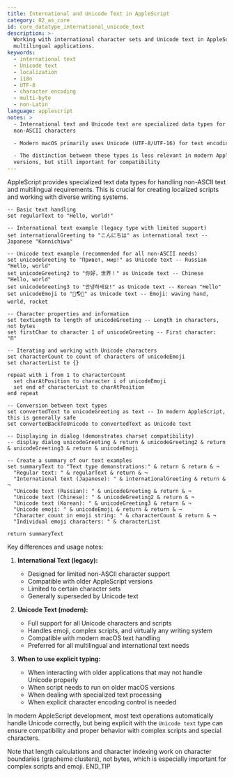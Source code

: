 ```yaml
---
title: International and Unicode Text in AppleScript
category: 02_as_core
id: core_datatype_international_unicode_text
description: >-
  Working with international character sets and Unicode text in AppleScript for
  multilingual applications.
keywords:
  - international text
  - Unicode text
  - localization
  - i18n
  - UTF-8
  - character encoding
  - multi-byte
  - non-Latin
language: applescript
notes: >
  - International text and Unicode text are specialized data types for handling
  non-ASCII characters

  - Modern macOS primarily uses Unicode (UTF-8/UTF-16) for text encoding

  - The distinction between these types is less relevant in modern AppleScript
  versions, but still important for compatibility
---
```


AppleScript provides specialized text data types for handling non-ASCII text and multilingual requirements. This is crucial for creating localized scripts and working with diverse writing systems.

```applescript
-- Basic text handling
set regularText to "Hello, world!"

-- International text example (legacy type with limited support)
set internationalGreeting to "こんにちは" as international text -- Japanese "Konnichiwa"

-- Unicode text example (recommended for all non-ASCII needs)
set unicodeGreeting to "Привет, мир!" as Unicode text -- Russian "Hello, world"
set unicodeGreeting2 to "你好，世界！" as Unicode text -- Chinese "Hello, world"
set unicodeGreeting3 to "안녕하세요!" as Unicode text -- Korean "Hello"
set unicodeEmoji to "👋🌎🚀" as Unicode text -- Emoji: waving hand, world, rocket

-- Character properties and information
set textLength to length of unicodeGreeting -- Length in characters, not bytes
set firstChar to character 1 of unicodeGreeting -- First character: "П"

-- Iterating and working with Unicode characters
set characterCount to count of characters of unicodeEmoji
set characterList to {}

repeat with i from 1 to characterCount
  set charAtPosition to character i of unicodeEmoji
  set end of characterList to charAtPosition
end repeat

-- Conversion between text types
set convertedText to unicodeGreeting as text -- In modern AppleScript, this is generally safe
set convertedBackToUnicode to convertedText as Unicode text

-- Displaying in dialog (demonstrates charset compatibility)
-- display dialog unicodeGreeting & return & unicodeGreeting2 & return & unicodeGreeting3 & return & unicodeEmoji

-- Create a summary of our text examples
set summaryText to "Text type demonstrations:" & return & return & ¬
  "Regular text: " & regularText & return & ¬
  "International text (Japanese): " & internationalGreeting & return & ¬
  "Unicode text (Russian): " & unicodeGreeting & return & ¬
  "Unicode text (Chinese): " & unicodeGreeting2 & return & ¬
  "Unicode text (Korean): " & unicodeGreeting3 & return & ¬
  "Unicode emoji: " & unicodeEmoji & return & return & ¬
  "Character count in emoji string: " & characterCount & return & ¬
  "Individual emoji characters: " & characterList

return summaryText
```

Key differences and usage notes:

1. **International Text (legacy):**
   - Designed for limited non-ASCII character support
   - Compatible with older AppleScript versions
   - Limited to certain character sets
   - Generally superseded by Unicode text

2. **Unicode Text (modern):**
   - Full support for all Unicode characters and scripts
   - Handles emoji, complex scripts, and virtually any writing system
   - Compatible with modern macOS text handling
   - Preferred for all multilingual and international text needs

3. **When to use explicit typing:**
   - When interacting with older applications that may not handle Unicode properly
   - When script needs to run on older macOS versions
   - When dealing with specialized text processing
   - When explicit character encoding control is needed

In modern AppleScript development, most text operations automatically handle Unicode correctly, but being explicit with the `Unicode text` type can ensure compatibility and proper behavior with complex scripts and special characters.

Note that length calculations and character indexing work on character boundaries (grapheme clusters), not bytes, which is especially important for complex scripts and emoji.
END_TIP
